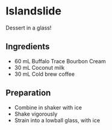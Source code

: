 # Islandslide

Dessert in a glass!

## Ingredients

* 60 mL Buffalo Trace Bourbon Cream
* 30 mL Coconut milk
* 30 mL Cold brew coffee

## Preparation

* Combine in shaker with ice
* Shake vigorously
* Strain into a lowball glass, with ice
